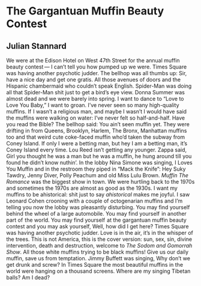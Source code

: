 # The Gargantuan Muffin Beauty Contest
## Julian Stannard
We were at the Edison Hotel on West 47th Street
for the annual muffin beauty contest —
I can’t tell you how pumped up we were.
Times Square was having another psychotic judder.
The bellhop was all thumbs up: Sir, have a nice day
and get one gratis. All those avenues of doors
and the Hispanic chambermaid who couldn’t speak English.
Spider-Man was doing all that Spider-Man shit
just to get a bird’s eye view. Donna Summer
was almost dead and we were barely into spring.
I want to dance to “Love to Love You Baby,” I want to groan.
I’ve never seen so many high-quality muffins.
If  I wasn’t a religious man, and maybe I wasn’t
I would have said the muffins were walking on water:
I’ve never felt so half-and-half. Have you read the Bible?
The bellhop said: You ain’t seen muffin yet.
They were drifting in from Queens, Brooklyn, Harlem,
The Bronx, Manhattan muffins too and that weird
cute coke-faced muffin who’d taken the subway
from Coney Island. If only I were a betting man,
but hey I am a betting man, it’s Coney Island every time.
Lou Reed isn’t getting any younger. Zappa said,
Girl you thought he was a man but he was a muffin,
he hung around till you found he didn’t know nuthin’.
In the lobby Nina Simone was singing, I Loves You Muffin
and in the restroom they piped in “Mack the Knife”:
Hey Suky Tawdry, Jenny Diver, Polly Peachum
and old Miss Lulu Brown. _Muffin The Romance_
was the biggest show in town. We were hurtling back
to the 1970s and sometimes the 1970s are almost
as good as the 1930s. I want my muffins to be ahistorical:
shit just to say _ahistorical_ makes me joyful.
I saw Leonard Cohen crooning with a couple
of octogenarian muffins and I’m telling you now
the lobby was pleasantly disturbing. You may find
yourself   behind the wheel of a large automobile.
You may find yourself  in another part of  the world.
You may find yourself  at the gargantuan muffin beauty contest
and you may ask yourself, Well, how did I get here?
Times Square was having another psychotic judder.
Love is in the air, it’s in the whisper of the trees.
This is not America, this is the cover version:
sun, sex, sin, divine intervention, death and destruction,
welcome to _The Sodom and Gomorrah Show_.
All those white muffins trying to be black muffins!
Give us our daily muffin, save us from temptation.
Jimmy Buffett was singing, Why don’t we get drunk
and screw? In Times Square the most beautiful muffins
in the world were hanging on a thousand screens.
Where are my singing Tibetan balls? Am I dead?